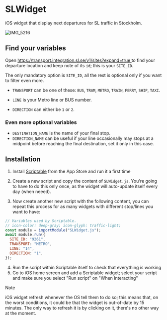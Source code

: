 # SLWidget

iOS widget that display next departures for SL traffic in Stockholm.

![IMG_5216](https://github.com/user-attachments/assets/0c4eac45-63c3-45ed-87fd-d668928938ca)

## Find your variables

Open [https://transport.integration.sl.se/v1/sites?expand=true
](https://transport.integration.sl.se/v1/sites?expand=true
) to find your departure location and keep note of its `id`; this is your `SITE_ID`.

The only mandatory option is `SITE_ID`, all the rest is optional only if you want to filter even more.

- `TRANSPORT` can be one of these: `BUS`, `TRAM`, `METRO`, `TRAIN`, `FERRY`, `SHIP`, `TAXI`.

- `LINE` is your Metro line or BUS number.

- `DIRECTION` can either be `1` or `2`.

### Even more optional variables

- `DESTINATION_NAME` is the name of your final stop.
- `DIRECTION_NAME` can be useful if your line occasionally may stops at a midpoint before reaching the final destination, set it only in this case.

## Installation

1. Install [Scriptable](https://apps.apple.com/us/app/scriptable/id1405459188) from the App Store and run it a first time

2. Create a new script and copy the content of `SLWidget.js`. You're going to have to do this only once, as the widget will auto-update itself every day (when neeed).

3. Now create another new script with the following content, you can repeat this process for as many widgets with different stop/lines you want to have:

```js
// Variables used by Scriptable.
// icon-color: deep-gray; icon-glyph: traffic-light;
const module = importModule("SLWidget.js");
await module.run({
  SITE_ID: "9261",
  TRANSPORT: "METRO",
  LINE: "14",
  DIRECTION: "1",
});
```

4. Run the script within Scriptable itself to check that everything is working
5. Go to iOS home screen and add a Scriptable widget; select your script and make sure you select "Run script" on "When Interacting"

> [!NOTE]  
> iOS widget refresh whenever the OS tell them to do so; this means that, on the worst conditions, it could be that the widget is out-of-date by 15 minutes. The only way to refresh it is by clicking on it, there's no other way at the moment.
